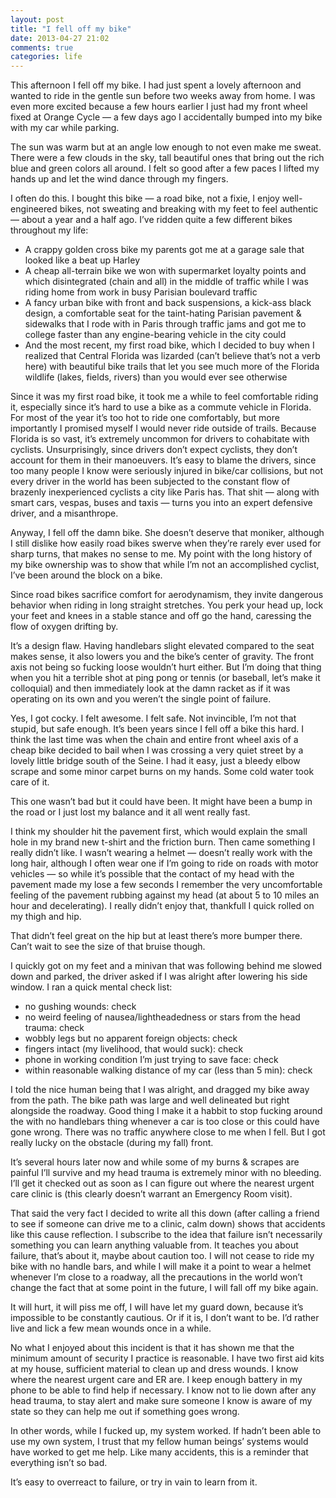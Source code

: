 ```yaml
---
layout: post
title: "I fell off my bike"
date: 2013-04-27 21:02
comments: true
categories: life
---
```

This afternoon I fell off my bike. I had just spent a lovely afternoon
and wanted to ride in the gentle sun before two weeks away from home. I
was even more excited because a few hours earlier I just had my front
wheel fixed at Orange Cycle — a few days ago I accidentally bumped into
my bike with my car while parking.

The sun was warm but at an angle low enough to not even make me sweat.
There were a few clouds in the sky, tall beautiful ones that bring out
the rich blue and green colors all around. I felt so good after a few
paces I lifted my hands up and let the wind dance through my fingers.

I often do this. I bought this bike — a road bike, not a fixie, I enjoy
well-engineered bikes, not sweating and breaking with my feet to feel
authentic — about a year and a half ago. I’ve ridden quite a few
different bikes throughout my life:

- A crappy golden cross bike my parents got me at a garage sale that
  looked like a beat up Harley
- A cheap all-terrain bike we won with supermarket loyalty points and
  which disintegrated (chain and all) in the middle of traffic while I
  was riding home from work in busy Parisian boulevard traffic
- A fancy urban bike with front and back suspensions, a kick-ass black
  design, a comfortable seat for the taint-hating Parisian pavement &
  sidewalks that I rode with in Paris through traffic jams and got me to
  college faster than any engine-bearing vehicle in the city could
- And the most recent, my first road bike, which I decided to buy when I
  realized that Central Florida was lizarded (can’t believe that’s not a
  verb here) with beautiful bike trails that let you see much more of
  the Florida wildlife (lakes, fields, rivers) than you would ever see
  otherwise

Since it was my first road bike, it took me a while to feel comfortable
riding it, especially since it’s hard to use a bike as a commute vehicle
in Florida. For most of the year it’s too hot to ride one comfortably,
but more importantly I promised myself I would never ride outside of
trails. Because Florida is so vast, it’s extremely uncommon for drivers
to cohabitate with cyclists. Unsurprisingly, since drivers don’t expect
cyclists, they don’t account for them in their manoeuvers. It’s easy to
blame the drivers, since too many people I know were seriously injured
in bike/car collisions, but not every driver in the world has been
subjected to the constant flow of brazenly inexperienced cyclists a city
like Paris has. That shit — along with smart cars, vespas, buses and
taxis — turns you into an expert defensive driver, and a misanthrope.

Anyway, I fell off the damn bike. She doesn’t deserve that moniker,
although I still dislike how easily road bikes swerve when they’re
rarely ever used for sharp turns, that makes no sense to me. My point
with the long history of my bike ownership was to show that while I’m
not an accomplished cyclist, I’ve been around the block on a bike.

Since road bikes sacrifice comfort for aerodynamism, they invite
dangerous behavior when riding in long straight stretches. You perk your
head up, lock your feet and knees in a stable stance and off go the
hand, caressing the flow of oxygen drifting by.

It’s a design flaw. Having handlebars slight elevated compared to the
seat makes sense, it also lowers you and the bike’s center of gravity.
The front axis not being so fucking loose wouldn’t hurt either. But I’m
doing that thing when you hit a terrible shot at ping pong or tennis (or
baseball, let’s make it colloquial) and then immediately look at the
damn racket as if it was operating on its own and you weren’t the single
point of failure.

Yes, I got cocky. I felt awesome. I felt safe. Not invincible, I’m not
that stupid, but safe enough. It’s been years since I fell off a bike
this hard. I think the last time was when the chain and entire front
wheel axis of a cheap bike decided to bail when I was crossing a very
quiet street by a lovely little bridge south of the Seine. I had it
easy, just a bleedy elbow scrape and some minor carpet burns on my
hands. Some cold water took care of it.

This one wasn’t bad but it could have been. It might have been a bump in
the road or I just lost my balance and it all went really fast.

I think my shoulder hit the pavement first, which would explain the
small hole in my brand new t-shirt and the friction burn. Then came
something I really didn’t like. I wasn’t wearing a helmet — doesn’t
really work with the long hair, although I often wear one if I’m going
to ride on roads with motor vehicles — so while it’s possible that the
contact of my head with the pavement made my lose a few seconds I
remember the very uncomfortable feeling of the pavement rubbing against
my head (at about 5 to 10 miles an hour and decelerating). I really
didn’t enjoy that, thankfull I quick rolled on my thigh and hip.

That didn’t feel great on the hip but at least there’s more bumper
there. Can’t wait to see the size of that bruise though.

I quickly got on my feet and a minivan that was following behind me
slowed down and parked, the driver asked if I was alright after lowering
his side window. I ran a quick mental check list:

- no gushing wounds: check
- no weird feeling of nausea/lightheadedness or stars from the head
  trauma: check
- wobbly legs but no apparent foreign objects: check
- fingers intact (my livelihood, that would suck): check
- phone in working condition I’m just trying to save face: check
- within reasonable walking distance of my car (less than 5 min): check

I told the nice human being that I was alright, and dragged my bike away
from the path. The bike path was large and well delineated but right
alongside the roadway. Good thing I make it a habbit to stop fucking
around the with no handlebars thing whenever a car is too close or this
could have gone wrong. There was no traffic anywhere close to me when I
fell. But I got really lucky on the obstacle (during my fall) front.

It’s several hours later now and while some of my burns & scrapes are
painful I’ll survive and my head trauma is extremely minor with no
bleeding. I’ll get it checked out as soon as I can figure out where the
nearest urgent care clinic is (this clearly doesn’t warrant an Emergency
Room visit).

That said the very fact I decided to write all this down (after calling
a friend to see if someone can drive me to a clinic, calm down) shows
that accidents like this cause reflection. I subscribe to the idea that
failure isn’t necessarily something you can learn anything valuable
from. It teaches you about failure, that’s about it, maybe about caution
too. I will not cease to ride my bike with no handle bars, and while I
will make it a point to wear a helmet whenever I’m close to a roadway,
all the precautions in the world won’t change the fact that at some
point in the future, I will fall off my bike again.

It will hurt, it will piss me off, I will have let my guard down,
because it’s impossible to be constantly cautious. Or if it is, I don’t
want to be. I’d rather live and lick a few mean wounds once in a while.

No what I enjoyed about this incident is that it has shown me that the
minimum amount of security I practice is reasonable. I have two first
aid kits at my house, sufficient material to clean up and dress wounds.
I know where the nearest urgent care and ER are. I keep enough battery
in my phone to be able to find help if necessary. I know not to lie down
after any head trauma, to stay alert and make sure someone I know is
aware of my state so they can help me out if something goes wrong.

In other words, while I fucked up, my system worked. If hadn’t been able
to use my own system, I trust that my fellow human beings’ systems would
have worked to get me help. Like many accidents, this is a reminder that
everything isn’t so bad.

It’s easy to overreact to failure, or try in vain to learn from it.

